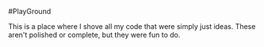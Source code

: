 #PlayGround

This is a place where I shove all my code that were simply just ideas. These aren't polished or complete, but they were fun to do.
